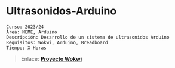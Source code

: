 #  Ultrasonidos-Arduino


```
Curso: 2023/24
Área: MEME, Arduino
Descripción: Desarrollo de un sistema de ultrasonidos Arduino
Requisitos: Wokwi, Arduino, Breadboard
Tiempo: X Horas
```
> Enlace: [**Proyecto Wokwi**](https://wokwi.com/projects/391612833209159681)
